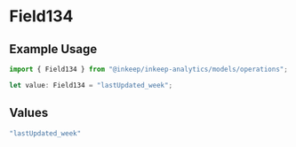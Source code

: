 # Field134

## Example Usage

```typescript
import { Field134 } from "@inkeep/inkeep-analytics/models/operations";

let value: Field134 = "lastUpdated_week";
```

## Values

```typescript
"lastUpdated_week"
```